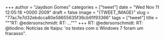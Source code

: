 
+++
author = "Jaydson Gomes"
categories = ["tweet"]
date = "Wed Nov 11 12:05:18 +0000 2009"
draft = false
image = "{TWEET_IMAGE}"
slug = "77ac7e7d32ebdcca80e58655635f36cb91f93366"
tags = ["tweet"]
title = """RT: @edersonschmidt: RT: ..."""
+++
RT: @edersonschmidt: RT: @tiodino: Notícias de Itaipu: 'os testes com o Windows 7 foram um fracasso".
